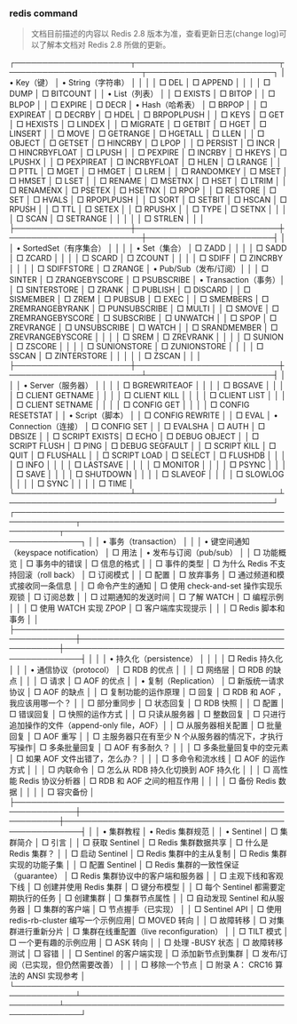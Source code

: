 ### redis command
> 文档目前描述的内容以 Redis 2.8 版本为准，查看更新日志(change log)可以了解本文档对 Redis 2.8 所做的更新。

┌─────────────────────┬──────────────────────────┬────────────────────────┬───────────────────────┐
│  • Key（键）        │  • String（字符串）      │                        │                       │
│      □ DEL          │      □ APPEND            │                        │                       │
│      □ DUMP         │      □ BITCOUNT          │                        │  • List（列表）       │
│      □ EXISTS       │      □ BITOP             │                        │      □ BLPOP          │
│      □ EXPIRE       │      □ DECR              │  • Hash（哈希表）      │      □ BRPOP          │
│      □ EXPIREAT     │      □ DECRBY            │      □ HDEL            │      □ BRPOPLPUSH     │
│      □ KEYS         │      □ GET               │      □ HEXISTS         │      □ LINDEX         │
│      □ MIGRATE      │      □ GETBIT            │      □ HGET            │      □ LINSERT        │
│      □ MOVE         │      □ GETRANGE          │      □ HGETALL         │      □ LLEN           │
│      □ OBJECT       │      □ GETSET            │      □ HINCRBY         │      □ LPOP           │
│      □ PERSIST      │      □ INCR              │      □ HINCRBYFLOAT    │      □ LPUSH          │
│      □ PEXPIRE      │      □ INCRBY            │      □ HKEYS           │      □ LPUSHX         │
│      □ PEXPIREAT    │      □ INCRBYFLOAT       │      □ HLEN            │      □ LRANGE         │
│      □ PTTL         │      □ MGET              │      □ HMGET           │      □ LREM           │
│      □ RANDOMKEY    │      □ MSET              │      □ HMSET           │      □ LSET           │
│      □ RENAME       │      □ MSETNX            │      □ HSET            │      □ LTRIM          │
│      □ RENAMENX     │      □ PSETEX            │      □ HSETNX          │      □ RPOP           │
│      □ RESTORE      │      □ SET               │      □ HVALS           │      □ RPOPLPUSH      │
│      □ SORT         │      □ SETBIT            │      □ HSCAN           │      □ RPUSH          │
│      □ TTL          │      □ SETEX             │                        │      □ RPUSHX         │
│      □ TYPE         │      □ SETNX             │                        │                       │
│      □ SCAN         │      □ SETRANGE          │                        │                       │
│                     │      □ STRLEN            │                        │                       │
├─────────────────────┼──────────────────────────┼────────────────────────┼───────────────────────┤
│                     │  • SortedSet（有序集合） │                        │                       │
│  • Set（集合）      │      □ ZADD              │                        │                       │
│      □ SADD         │      □ ZCARD             │                        │                       │
│      □ SCARD        │      □ ZCOUNT            │                        │                       │
│      □ SDIFF        │      □ ZINCRBY           │                        │                       │
│      □ SDIFFSTORE   │      □ ZRANGE            │  • Pub/Sub（发布/订阅）│                       │
│      □ SINTER       │      □ ZRANGEBYSCORE     │      □ PSUBSCRIBE      │  • Transaction（事务）│
│      □ SINTERSTORE  │      □ ZRANK             │      □ PUBLISH         │      □ DISCARD        │
│      □ SISMEMBER    │      □ ZREM              │      □ PUBSUB          │      □ EXEC           │
│      □ SMEMBERS     │      □ ZREMRANGEBYRANK   │      □ PUNSUBSCRIBE    │      □ MULTI          │
│      □ SMOVE        │      □ ZREMRANGEBYSCORE  │      □ SUBSCRIBE       │      □ UNWATCH        │
│      □ SPOP         │      □ ZREVRANGE         │      □ UNSUBSCRIBE     │      □ WATCH          │
│      □ SRANDMEMBER  │      □ ZREVRANGEBYSCORE  │                        │                       │
│      □ SREM         │      □ ZREVRANK          │                        │                       │
│      □ SUNION       │      □ ZSCORE            │                        │                       │
│      □ SUNIONSTORE  │      □ ZUNIONSTORE       │                        │                       │
│      □ SSCAN        │      □ ZINTERSTORE       │                        │                       │
│                     │      □ ZSCAN             │                        │                       │
├─────────────────────┼──────────────────────────┼────────────────────────┴───────────────────────┤
│                     │                          │  • Server（服务器）                            │
│                     │                          │      □ BGREWRITEAOF                            │
│                     │                          │      □ BGSAVE                                  │
│                     │                          │      □ CLIENT GETNAME                          │
│                     │                          │      □ CLIENT KILL                             │
│                     │                          │      □ CLIENT LIST                             │
│                     │                          │      □ CLIENT SETNAME                          │
│                     │                          │      □ CONFIG GET                              │
│                     │                          │      □ CONFIG RESETSTAT                        │
│  • Script（脚本）   │                          │      □ CONFIG REWRITE                          │
│      □ EVAL         │  • Connection（连接）    │      □ CONFIG SET                              │
│      □ EVALSHA      │      □ AUTH              │      □ DBSIZE                                  │
│      □ SCRIPT EXISTS│      □ ECHO              │      □ DEBUG OBJECT                            │
│      □ SCRIPT FLUSH │      □ PING              │      □ DEBUG SEGFAULT                          │
│      □ SCRIPT KILL  │      □ QUIT              │      □ FLUSHALL                                │
│      □ SCRIPT LOAD  │      □ SELECT            │      □ FLUSHDB                                 │
│                     │                          │      □ INFO                                    │
│                     │                          │      □ LASTSAVE                                │
│                     │                          │      □ MONITOR                                 │
│                     │                          │      □ PSYNC                                   │
│                     │                          │      □ SAVE                                    │
│                     │                          │      □ SHUTDOWN                                │
│                     │                          │      □ SLAVEOF                                 │
│                     │                          │      □ SLOWLOG                                 │
│                     │                          │      □ SYNC                                    │
│                     │                          │      □ TIME                                    │
└─────────────────────┴──────────────────────────┴────────────────────────────────────────────────┘
┌─────────────────────────────────────────────────────────────┬──────────────────────────────────────────────┬─────────────────────────────────────────────────────┐
│                                                             │  • 事务（transaction）                       │                                                     │
│  • 键空间通知（keyspace notification）                      │      □ 用法                                  │  • 发布与订阅（pub/sub）                            │
│      □ 功能概览                                             │      □ 事务中的错误                          │      □ 信息的格式                                   │
│      □ 事件的类型                                           │      □ 为什么 Redis 不支持回滚（roll back）  │      □ 订阅模式                                     │
│      □ 配置                                                 │      □ 放弃事务                              │      □ 通过频道和模式接收同一条信息                 │
│      □ 命令产生的通知                                       │      □ 使用 check-and-set 操作实现乐观锁     │      □ 订阅总数                                     │
│      □ 过期通知的发送时间                                   │      □ 了解 WATCH                            │      □ 编程示例                                     │
│                                                             │      □ 使用 WATCH 实现 ZPOP                  │      □ 客户端库实现提示                             │
│                                                             │      □ Redis 脚本和事务                      │                                                     │
├─────────────────────────────────────────────────────────────┼──────────────────────────────────────────────┼─────────────────────────────────────────────────────┤
│                                                             │                                              │  • 持久化（persistence）                            │
│                                                             │                                              │      □ Redis 持久化                                 │
│                                                             │  • 通信协议（protocol）                      │      □ RDB 的优点                                   │
│                                                             │      □ 网络层                                │      □ RDB 的缺点                                   │
│                                                             │      □ 请求                                  │      □ AOF 的优点                                   │
│  • 复制（Replication）                                      │      □ 新版统一请求协议                      │      □ AOF 的缺点                                   │
│      □ 复制功能的运作原理                                   │      □ 回复                                  │      □ RDB 和 AOF ，我应该用哪一个？                │
│      □ 部分重同步                                           │      □ 状态回复                              │      □ RDB 快照                                     │
│      □ 配置                                                 │      □ 错误回复                              │      □ 快照的运作方式                               │
│      □ 只读从服务器                                         │      □ 整数回复                              │      □ 只进行追加操作的文件（append-only file，AOF）│
│      □ 从服务器相关配置                                     │      □ 批量回复                              │      □ AOF 重写                                     │
│      □ 主服务器只在有至少 N 个从服务器的情况下，才执行写操作│      □ 多条批量回复                          │      □ AOF 有多耐久？                               │
│                                                             │      □ 多条批量回复中的空元素                │      □ 如果 AOF 文件出错了，怎么办？                │
│                                                             │      □ 多命令和流水线                        │      □ AOF 的运作方式                               │
│                                                             │      □ 内联命令                              │      □ 怎么从 RDB 持久化切换到 AOF 持久化           │
│                                                             │      □ 高性能 Redis 协议分析器               │      □ RDB 和 AOF 之间的相互作用                    │
│                                                             │                                              │      □ 备份 Redis 数据                              │
│                                                             │                                              │      □ 容灾备份                                     │
├─────────────────────────────────────────────────────────────┼──────────────────────────────────────────────┼─────────────────────────────────────────────────────┤
│                                                             │  • 集群教程                                  │  • Redis 集群规范                                   │
│  • Sentinel                                                 │      □ 集群简介                              │      □ 引言                                         │
│      □ 获取 Sentinel                                        │      □ Redis 集群数据共享                    │      □ 什么是 Redis 集群？                          │
│      □ 启动 Sentinel                                        │      □ Redis 集群中的主从复制                │      □ Redis 集群实现的功能子集                     │
│      □ 配置 Sentinel                                        │      □ Redis 集群的一致性保证（guarantee）   │      □ Redis 集群协议中的客户端和服务器             │
│      □ 主观下线和客观下线                                   │      □ 创建并使用 Redis 集群                 │      □ 键分布模型                                   │
│      □ 每个 Sentinel 都需要定期执行的任务                   │      □ 创建集群                              │      □ 集群节点属性                                 │
│      □ 自动发现 Sentinel 和从服务器                         │      □ 集群的客户端                          │      □ 节点握手（已实现）                           │
│      □ Sentinel API                                         │      □ 使用 redis-rb-cluster 编写一个示例应用│      □ MOVED 转向                                   │
│      □ 故障转移                                             │      □ 对集群进行重新分片                    │      □ 集群在线重配置（live reconfiguration）       │
│      □ TILT 模式                                            │      □ 一个更有趣的示例应用                  │      □ ASK 转向                                     │
│      □ 处理 -BUSY 状态                                      │      □ 故障转移测试                          │      □ 容错                                         │
│      □ Sentinel 的客户端实现                                │      □ 添加新节点到集群                      │      □ 发布/订阅（已实现，但仍然需要改善）          │
│                                                             │      □ 移除一个节点                          │      □ 附录 A： CRC16 算法的 ANSI 实现参考          │
└─────────────────────────────────────────────────────────────┴──────────────────────────────────────────────┴─────────────────────────────────────────────────────┘

